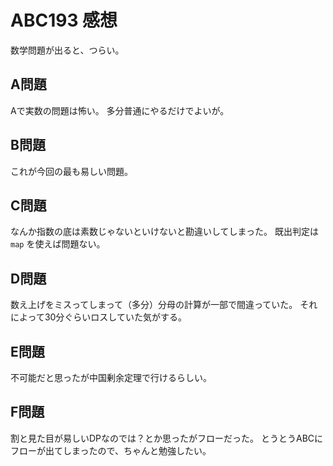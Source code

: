 # ABC193 感想

数学問題が出ると、つらい。

## A問題

Aで実数の問題は怖い。
多分普通にやるだけでよいが。

## B問題

これが今回の最も易しい問題。

## C問題

なんか指数の底は素数じゃないといけないと勘違いしてしまった。
既出判定は `map` を使えば問題ない。

## D問題

数え上げをミスってしまって（多分）分母の計算が一部で間違っていた。
それによって30分ぐらいロスしていた気がする。

## E問題

不可能だと思ったが中国剰余定理で行けるらしい。

## F問題

割と見た目が易しいDPなのでは？とか思ったがフローだった。
とうとうABCにフローが出てしまったので、ちゃんと勉強したい。
